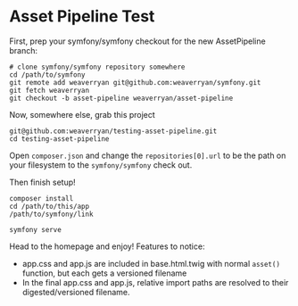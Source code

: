# Asset Pipeline Test

First, prep your symfony/symfony checkout for the new AssetPipeline branch:

```
# clone symfony/symfony repository somewhere
cd /path/to/symfony
git remote add weaverryan git@github.com:weaverryan/symfony.git
git fetch weaverryan
git checkout -b asset-pipeline weaverryan/asset-pipeline
```

Now, somewhere else, grab this project

```
git@github.com:weaverryan/testing-asset-pipeline.git
cd testing-asset-pipeline
```

Open `composer.json` and change the `repositories[0].url` to be the path
on your filesystem to the `symfony/symfony` check out.

Then finish setup!

```
composer install
cd /path/to/this/app
/path/to/symfony/link

symfony serve
```

Head to the homepage and enjoy! Features to notice:

* app.css and app.js are included in base.html.twig with normal `asset()` function, but each gets a versioned filename
* In the final app.css and app.js, relative import paths are resolved to their digested/versioned filename.
